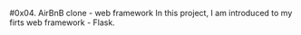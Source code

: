 #0x04. AirBnB clone - web framework
In this project, I am introduced to my firts web framework - Flask.
